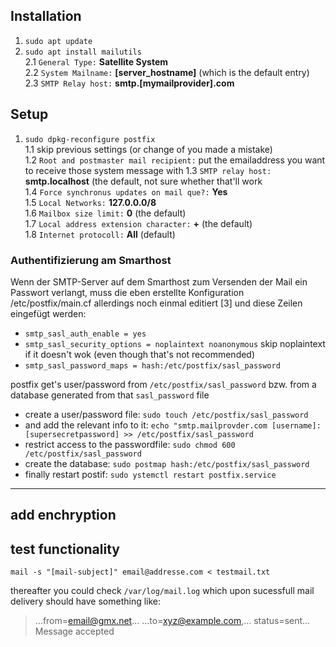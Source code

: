 ## Installation

1. `sudo apt update`
2. `sudo apt install mailutils`  
2.1 `General Type:` **Satellite System**   
2.2 `System Mailname:` **[server_hostname]** (which is the default entry)  
2.3 `SMTP Relay host:` **smtp.[mymailprovider].com**  

## Setup

1. `sudo dpkg-reconfigure postfix`  
1.1 skip previous settings (or change of you made a mistake)  
1.2 `Root and postmaster mail recipient:` put the emailaddress you want to receive those system message with
1.3 `SMTP relay host:` **smtp.localhost** (the default, not sure whether that'll work  
1.4 `Force synchronus updates on mail que?:` **Yes**  
1.5 `Local Networks:` **127.0.0.0/8**  
1.6 `Mailbox size limit:` **0** (the default)  
1.7 `Local address extension character:` **+** (the default)  
1.8 `Internet protocoll:` **All** (default)  

### Authentifizierung am Smarthost

Wenn der SMTP-Server auf dem Smarthost zum Versenden der Mail ein Passwort verlangt, muss die eben erstellte Konfiguration /etc/postfix/main.cf allerdings noch einmal editiert [3] und diese Zeilen eingefügt werden:

- `smtp_sasl_auth_enable = yes`  
- `smtp_sasl_security_options = noplaintext noanonymous` skip noplaintext if it doesn't wok (even though that's not recommended)  
- `smtp_sasl_password_maps = hash:/etc/postfix/sasl_password`
  
postfix get's user/password from `/etc/postfix/sasl_password` bzw. from a database generated from that `sasl_password` file  
  
- create a user/password file: `sudo touch /etc/postfix/sasl_password`  
- and add the relevant info to it: `echo "smtp.mailprovder.com [username]:[supersecretpassword] >> /etc/postfix/sasl_password`  
- restrict access to the passwordfile: `sudo chmod 600 /etc/postfix/sasl_password`  
- create the database: `sudo postmap hash:/etc/postfix/sasl_password`  
- finally restart postif: `sudo ystemctl restart postfix.service`

-----------------
add enchryption
----------------

## test functionality

`mail -s "[mail-subject]" email@addresse.com < testmail.txt`

thereafter you could check `/var/log/mail.log` which upon sucessfull mail delivery should have something like:  
  
> ...from=<email@gmx.net>...
> ...to=<xyz@example.com>,... status=sent... Message accepted

